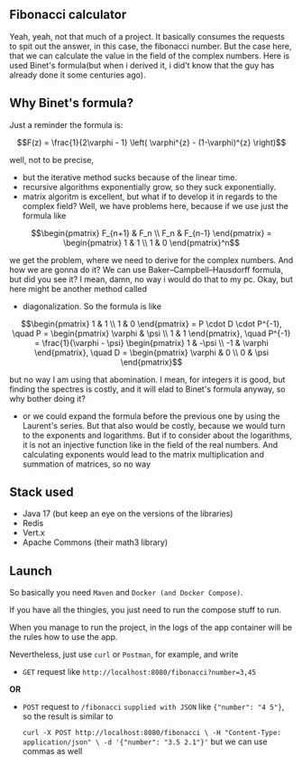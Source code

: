 ## Fibonacci calculator

Yeah, yeah, not that much of a project. It basically consumes the requests to spit out the answer, in this case, the fibonacci number. 
But the case here, that we can calculate the value in the field of the complex numbers. Here is used Binet's formula(but when i derived it, i did't know that the guy has already done it some centuries ago).

## Why Binet's formula?

Just a reminder the formula is:

$$F(z) = \frac{1}{2\varphi - 1} \left( \varphi^{z} - (1-\varphi)^{z} \right)$$

well, not to be precise,

- but the iterative method sucks because of the linear time.
- recursive algorithms exponentially grow, so they suck exponentially.
- matrix algoritm is excellent, but what if to develop it in regards to the complex field? Well, we have problems here, because if we use just the formula like 
```math
\begin{pmatrix}
F_{n+1} & F_n \\
F_n & F_{n-1}
\end{pmatrix}
=
\begin{pmatrix}
1 & 1 \\
1 & 0
\end{pmatrix}^n
```
we get the problem, where we need to derive for the complex numbers. And how we are gonna do it? We can use Baker–Campbell–Hausdorff formula, but did you see it? I mean, damn, no way i would do that to my pc. Okay, but here might be another method called
- diagonalization. So the formula is like
```math
\begin{pmatrix}
1 & 1 \\
1 & 0
\end{pmatrix}
=
P \cdot D \cdot P^{-1}, \quad
P = \begin{pmatrix}
\varphi & \psi \\
1 & 1
\end{pmatrix}, \quad
P^{-1} = \frac{1}{\varphi - \psi}
\begin{pmatrix}
1 & -\psi \\
-1 & \varphi
\end{pmatrix}, \quad
D = \begin{pmatrix}
\varphi & 0 \\
0 & \psi
\end{pmatrix}
```
but no way I am using that abomination. I mean, for integers it is good, but finding the spectres is costly, and it will elad to Binet's formula anyway, so why bother doing it?
- or we could expand the formula before the previous one by using the Laurent's series. But that also would be costly, because we would turn to the exponents and logarithms.
But if to consider about the logarithms, it is not an injective function like in the field of the real numbers. And calculating exponents would lead to the matrix multiplication and summation of matrices, so no way


## Stack used

- Java 17 (but keep an eye on the versions of the libraries)
- Redis
- Vert.x
- Apache Commons (their math3 library)

## Launch

So basically you need `Maven` and `Docker (and Docker Compose)`. 

If you have all the thingies, you just need to run the compose stuff to run. 

When you manage to run the project, in the logs of the app container will be the rules how to use the app.

Nevertheless, just use `curl` or `Postman`, for example, and write 

- `GET` request like `http://localhost:8080/fibonacci?number=3,45`

**OR**

- `POST` request to `/fibonacci` `supplied with JSON` like `{"number": "4 5"}`, so the result is similar to

  `curl -X POST http://localhost:8080/fibonacci \
  -H "Content-Type: application/json" \
  -d '{"number": "3.5 2.1"}'` but we can use commas as well
